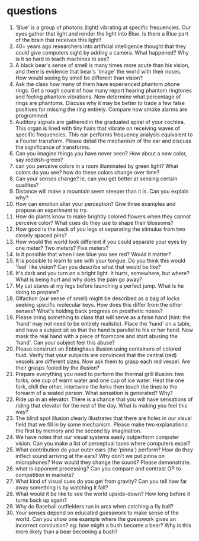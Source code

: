 # questions

1. 'Blue' is a group of photons (light) vibrating at specific frequencies. Our eyes gather that light and render the light into Blue. Is there a Blue part of the brain that receives this light?
1. 40+ years ago researchers into artificial intelligence thought that they could give computers sight by adding a camera. What happened? Why is it so hard to teach machines to see?
1. A black bear's sense of smell is many times more acute than his vision, and there is evidence that bear's 'image' the world with their noses. How would seeing by smell be different than vision?
1. Ask the class how many of them have experienced phantom phone rings. Get a rough count of how many report hearing phantom ringtones and feeling phantom vibrations. Now determine what percentage of rings are phantoms. Discuss why it may be better to trade a few false positives for missing the ring entirely. Compare how smoke alarms are programmed. 
1. Auditory signals are gathered in the graduated spiral of your cochlea. This organ is lined with tiny hairs that vibrate on receiving waves of specific frequencies. This ear performs frequency analysis equivalent to a Fourier transform.  Please detail the mechanism of the ear and discuss the significance of transforms.
1. Can you imagine things you have never seen? How about a new color, say reddish-green?
1. can you perceive colors in a room illuminated by green light? What colors do you see? how do these colors change over time?
1. Can your senses change? ie, can you get better at sensing certain qualities?
1. Distance will make a mountain seem steeper than it is. Can you explain why?
1. How can emotion alter your perception? Give three examples and propose an experiment to try.
1. How do plants know to make brightly colored flowers when they cannot perceive color? What cues do they use to shape their blossoms?
1. How good is the back of you legs at separating the stimulus from two closely spaced pins?
1. How would the world look different if you could separate your eyes by one meter? Two meters? Five meters?
1. Is it possible that when I see blue you see red? Would it matter?
1. It is possible to learn to see with your tongue. Do you think this would 'feel' like vision? Can you describe what that would be like?
1. It's dark and you turn on a bright light. It hurts, somewhere, but where? What is being hurt and why does the pain go away?
1. My cat stares at my legs before launching a perfect jump. What is he doing to prepare?
1. Olfaction (our sense of smell) might be described as a bag of locks seeking specific molecular keys. How does this differ from the other senses? What's holding back progress on prosthetic noses?
1. Please bring something to class that will serve as a false hand (hint: the 'hand' may not need to be entirely realistic). Place the 'hand' on a table, and have a subject sit so that the hand is parallel to his or her hand. Now mask the real hand with a piece of foamcore and start abusing the 'hand'. Can your subject feel this abuse?
1. Please construct an Ebbinghaus illusion using containers of colored fluid. Verify that your subjects are convinced that the central (red) vessels are different sizes. Now ask them to grasp each red vessel. Are their grasps fooled by the illusion?
1. Prepare everything you need to perform the thermal grill illusion: two forks, one cup of warm water and one cup of ice water. Heat the one fork, chill the other, intertwine the forks then touch the tines to the forearm of a seated person. What sensation is generated? Why?
1. Ride up in an elevator. There is a chance that you will have sensations of riding that elevator for the rest of the day. What is making you feel this way?
1. The blind spot illusion clearly illustrates that there are holes in our visual field that we fill in by some mechanism. Please make two explanations: the first by memory and the second by imagination.
1. We have notes that our visual systems easily outperform computer vision. Can you make a list of perceptual tasks where computers excel?
1. What contribution do your outer ears (the 'pinna') perform? How do they inflect sound arriving at the ears? Why don't we put pinna on microphones? How would they change the sound? Please demonstrate.
1. what is opponent processing? Can you compare and contrast OP to competition in markets?
1. What kind of visual cues do you get from gravity? Can you tell how far away something is by watching it fall?
1. What would it be like to see the world upside-down? How long before it turns back up again?
1. Why do Baseball outfielders run in arcs when catching a fly ball?
1. Your senses depend on educated guesswork to make sense of the world. Can you show one example where the guesswork gives an incorrect conclusion? eg: how might a bush become a bear? Why is this more likely than a bear becoming a bush?
